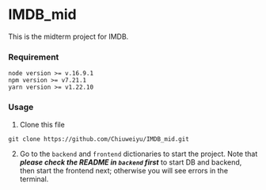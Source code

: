 # IMDB_mid
This is the midterm project for IMDB.

### Requirement
```
node version >= v.16.9.1
npm version >= v7.21.1
yarn version >= v1.22.10
```

### Usage

1. Clone this file
```shell
git clone https://github.com/Chiuweiyu/IMDB_mid.git
```
2. Go to the `backend` and `frontend` dictionaries to start the project. Note that ***please check the README in `backend` first*** to start DB and backend,
then start the frontend next; otherwise you will see errors in the terminal.
